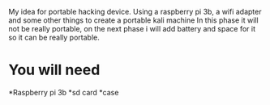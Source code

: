 My idea for portable hacking device. Using a raspberry pi 3b, a wifi adapter and some other things to create a portable kali machine
In this phase it will not be really portable, on the next phase i will add battery and space for it so it can be really portable.

<h1>You will need</h1>
*Raspberry pi 3b
*sd card
*case
